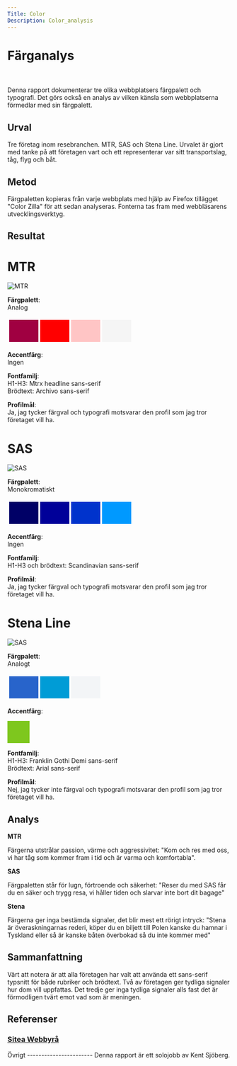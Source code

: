 ```yaml
---
Title: Color
Description: Color_analysis
---
```


# Färganalys
<br>
<br>
Denna rapport dokumenterar tre olika webbplatsers färgpalett och typografi. Det görs också en analys av vilken känsla som webbplatserna förmedlar med sin färgpalett.

Urval
-----------------------
Tre företag inom resebranchen. MTR, SAS och Stena Line. Urvalet är gjort med tanke på att företagen vart och ett representerar var sitt transportslag, tåg, flyg och båt. 


Metod
-----------------------

Färgpaletten kopieras från varje webbplats med hjälp av Firefox tillägget "Color Zilla" för att sedan analyseras. Fonterna tas fram med webbläsarens utvecklingsverktyg.

Resultat  
-----------------------  
   
# MTR #

<img src="../image/mtr.jpg" alt="MTR"></img>

__Färgpalett__:  
Analog

<table style="border-spacing: 4px; border-collapse: separate">
<tr>
<td style="height: 50px; width: 50px; background-color:#A00041">
<td style="height: 50px; width: 50px; background-color:#FF0000">
<td style="height: 50px; width: 50px; background-color:#FFC5C5">
<td style="height: 50px; width: 50px; background-color:#F5F5F5">
</tr>
</table>

__Accentfärg__:  
Ingen

__Fontfamilj__:   
    H1-H3: Mtrx headline sans-serif  
    Brödtext: Archivo sans-serif

__Profilmål__:  
Ja, jag tycker färgval och typografi motsvarar den profil som jag tror företaget vill ha.

# SAS #

<img src="../image/sas.jpg" alt="SAS"></img>


__Färgpalett__:  
Monokromatiskt

<table style="border-spacing: 4px; border-collapse: separate">
<tr>
<td style="height: 50px; width: 50px; background-color:#000066">
<td style="height: 50px; width: 50px; background-color:#000099">
<td style="height: 50px; width: 50px; background-color:#0033CC">
<td style="height: 50px; width: 50px; background-color:#0099FF">
</tr>
</table>

__Accentfärg__:  
Ingen

__Fontfamilj__:   
    H1-H3 och brödtext: Scandinavian sans-serif 

__Profilmål__:  
Ja, jag tycker färgval och typografi motsvarar den profil som jag tror företaget vill ha.

# Stena Line #


<img src="../image/stena.jpg" alt="SAS"></img>



__Färgpalett__:  
Analogt

<table style="border-spacing: 4px; border-collapse: separate">
<tr>
<td style="height: 50px; width: 50px; background-color:#2864CB">
<td style="height: 50px; width: 50px; background-color:#009CD6">
<td style="height: 50px; width: 50px; background-color:#F3F5F7">

</tr>
</table>

__Accentfärg__:  
<div style="height: 50px; width: 50px; background-color:#7EC71E"></div>

__Fontfamilj__:   
    H1-H3: Franklin Gothi Demi sans-serif  
    Brödtext: Arial sans-serif

__Profilmål__:  
Nej, jag tycker inte färgval och typografi motsvarar den profil som jag tror företaget vill ha.


Analys
-----------------------
__MTR__  

Färgerna utstrålar passion, värme och aggressivitet: "Kom och res med oss, vi har tåg som kommer fram i tid och är varma och komfortabla". 

__SAS__  

Färgpaletten står för lugn, förtroende och säkerhet: "Reser du med SAS får du en säker och trygg resa, vi håller tiden och slarvar inte bort dit bagage"

__Stena__

Färgerna ger inga bestämda signaler, det blir mest ett rörigt intryck: "Stena är överaskningarnas rederi, köper du en biljett till Polen kanske du hamnar i Tyskland eller så är kanske båten överbokad så du inte kommer med"  

Sammanfattning
-----------------------
Värt att notera är att alla företagen har valt att använda ett sans-serif typsnitt för både rubriker och brödtext. Två av företagen ger tydliga signaler hur dom vill uppfattas. Det tredje ger inga tydliga signaler alls fast det är förmodligen tvärt emot vad som är meningen.

Referenser
-----------------------
<h3 class="navlinks"><a href="https://www.sitea.se/grafisk-design/valj-ratt-farg-till-hemsida-2018/">Sitea Webbyrå</a></h3>
Övrigt
-----------------------
Denna rapport är ett solojobb av Kent Sjöberg.

